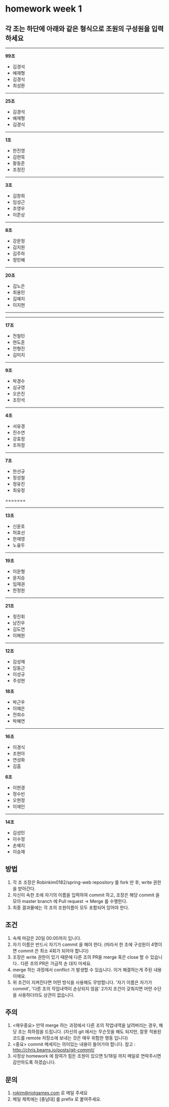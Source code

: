 ﻿# homework week 1

## 각 조는 하단에 아래와 같은 형식으로 조원의 구성원을 입력하세요
- - -
**99조**
+ 김경석
+ 예재형
+ 김경식
+ 최성환

- - -
**25조**
+ 김경석
+ 예재형
+ 김경식

- - -
**1조**
+ 한진영
+ 김현묵
+ 황동준
+ 조정진

- - - 
**3조**
+ 김창희
+ 임성근
+ 조영우
+ 이준상

- - - 
**8조**
+ 강문정
+ 김지원
+ 김주하
+ 정민혜

- - - 
**20조**
+ 김노은
+ 최용민
+ 김예지
+ 이지현
- - -

- - - 
**17조**
+ 전철민
+ 현도훈
+ 전형진
+ 김미지


- - -
**9조**
+ 박경수
+ 심규영
+ 오은진
+ 조민석

- - -
**4조**
+ 서유경
+ 진수연
+ 강효정
+ 조하정

- - -
**7조**
+ 한선규
+ 정성철
+ 정유진
+ 최유정



=======
- - -
**13조**
+ 신윤호
+ 허효선
+ 한재영
+ 노융두

- - -
**19조**
+ 이운형
+ 윤지승
+ 임재권
+ 한정원

- - - 
**21조**
+ 정진휘
+ 남진우
+ 김도연
+ 이해원

- - -
**12조**
+ 김성제
+ 임동근
+ 이성규
+ 주성현


**18조**
+ 박근우
+ 이예은    
+ 전희수 
+ 박혜연

- - -

**16조**
+ 이경식
+ 조현아
+ 연성화
+ 김흠

**6조**
+ 이현경
+ 정수빈
+ 오현정
+ 이재인

---
**14조**
+ 김성민
+ 이수정
+ 손예지
+ 이승재


## 방법
1. 각 조 조장은 Robinkim0182/spring-web repository 를 fork 딴 후, write 권한을 받아간다.
2. 자신이 속한 조에 자기의 이름을 입력하여 commit 하고, 조장은 해당 commit 을 모아 master branch 에 Pull request -> Merge 를 수행한다.
3. 최종 결과물에는 각 조의 조원이름이 모두 포함되어 있어야 한다.

## 조건
1. 숙제 마감은 20일 00:00까지 입니다.
1. 자기 이름은 반드시 자기가 commit 을 해야 한다. (따라서 한 조에 구성원이 4명이면 commit 은 최소 4회가 되어야 합니다)
3. 조장은 write 권한이 있기 때문에 다른 조의 PR을 merge 혹은 close 할 수 있습니다.. 다른 조의 PR은 가급적 손 대지 마세요.
3. merge 하는 과정에서 conflict 가 발생할 수 있습니다. 이거 해결하는게 주된 내용이에요.
4. 위 조건이 지켜진다면 어떤 방식을 사용해도 무방합니다. '자기 이름은 자기가 commit', '다른 조의 작업내역이 손상되지 않음' 2가지 조건이 갖춰지면 어떤 수단을 사용하더라도 상관이 없습니다.

## 주의
1. <매우중요> 만약 merge 하는 과정에서 다른 조의 작업내역을 날려버리는 경우, 해당 조는 최하점을 드립니다. (자신의 git 에서는 무슨짓을 해도 되지만, 잘못 적용된 코드를 remote 저장소에 보내는 것은 매우 위험한 행동 입니다)
2. <중요> commit 메세지는 의미있는 내용이 들어가야 합니다. 참고 : http://chris.beams.io/posts/git-commit/
3. 사정상 homework 에 참여가 힘든 조원이 있으면 5/18일 까지 메일로 연락주시면 감안하도록 하겠습니다.

## 문의
1. rokim@riotgames.com 로 메일 주세요
2. 메일 제목에는 [충남대] 를 prefix 로 붙여주세요.
